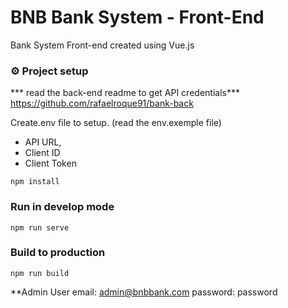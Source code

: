# BNB Bank System - Front-End

Bank System Front-end created using Vue.js

### ⚙️ Project setup


*** read the back-end readme to get API credentials***
https://github.com/rafaelroque91/bank-back

Create.env file to setup. (read the env.exemple file)  
- 	API URL,
- 	Client ID
- 	Client Token

```
npm install
```

### Run in develop mode

```
npm run serve
```

### Build to production

```
npm run build

```

**Admin User
email: admin@bnbbank.com
password: password 
